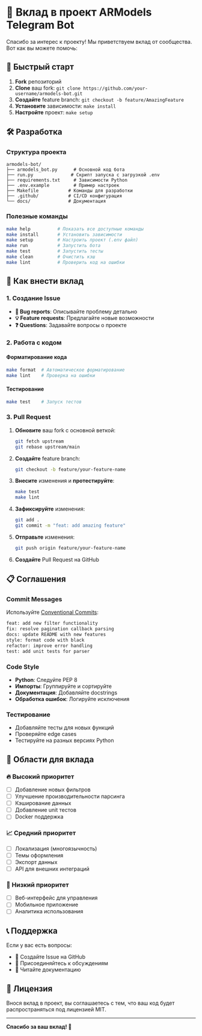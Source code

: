 # 🤝 Вклад в проект ARModels Telegram Bot

Спасибо за интерес к проекту! Мы приветствуем вклад от сообщества. Вот как вы можете помочь:

## 🚀 Быстрый старт

1. **Fork** репозиторий
2. **Clone** ваш fork: `git clone https://github.com/your-username/armodels-bot.git`
3. **Создайте** feature branch: `git checkout -b feature/AmazingFeature`
4. **Установите** зависимости: `make install`
5. **Настройте** проект: `make setup`

## 🛠 Разработка

### Структура проекта

```
armodels-bot/
├── armodels_bot.py      # Основной код бота
├── run.py              # Скрипт запуска с загрузкой .env
├── requirements.txt     # Зависимости Python
├── .env.example         # Пример настроек
├── Makefile           # Команды для разработки
├── .github/           # CI/CD конфигурация
└── docs/              # Документация
```

### Полезные команды

```bash
make help          # Показать все доступные команды
make install       # Установить зависимости
make setup         # Настроить проект (.env файл)
make run           # Запустить бота
make test          # Запустить тесты
make clean         # Очистить кэш
make lint          # Проверить код на ошибки
```

## 📝 Как внести вклад

### 1. Создание Issue

- **🐛 Bug reports**: Описывайте проблему детально
- **💡 Feature requests**: Предлагайте новые возможности
- **❓ Questions**: Задавайте вопросы о проекте

### 2. Работа с кодом

#### Форматирование кода

```bash
make format  # Автоматическое форматирование
make lint    # Проверка на ошибки
```

#### Тестирование

```bash
make test    # Запуск тестов
```

### 3. Pull Request

1. **Обновите** ваш fork с основной веткой:

   ```bash
   git fetch upstream
   git rebase upstream/main
   ```

2. **Создайте** feature branch:

   ```bash
   git checkout -b feature/your-feature-name
   ```

3. **Внесите** изменения и **протестируйте**:

   ```bash
   make test
   make lint
   ```

4. **Зафиксируйте** изменения:

   ```bash
   git add .
   git commit -m "feat: add amazing feature"
   ```

5. **Отправьте** изменения:

   ```bash
   git push origin feature/your-feature-name
   ```

6. **Создайте** Pull Request на GitHub

## 📋 Соглашения

### Commit Messages

Используйте [Conventional Commits](https://www.conventionalcommits.org/):

```bash
feat: add new filter functionality
fix: resolve pagination callback parsing
docs: update README with new features
style: format code with black
refactor: improve error handling
test: add unit tests for parser
```

### Code Style

- **Python**: Следуйте PEP 8
- **Импорты**: Группируйте и сортируйте
- **Документация**: Добавляйте docstrings
- **Обработка ошибок**: Логируйте исключения

### Тестирование

- Добавляйте тесты для новых функций
- Проверяйте edge cases
- Тестируйте на разных версиях Python

## 🎯 Области для вклада

### 🔥 Высокий приоритет

- [ ] Добавление новых фильтров
- [ ] Улучшение производительности парсинга
- [ ] Кэширование данных
- [ ] Добавление unit тестов
- [ ] Docker поддержка

### 📈 Средний приоритет

- [ ] Локализация (многоязычность)
- [ ] Темы оформления
- [ ] Экспорт данных
- [ ] API для внешних интеграций

### 🌱 Низкий приоритет

- [ ] Веб-интерфейс для управления
- [ ] Мобильное приложение
- [ ] Аналитика использования

## 📞 Поддержка

Если у вас есть вопросы:

- 📧 Создайте Issue на GitHub
- 💬 Присоединяйтесь к обсуждениям
- 📖 Читайте документацию

## 📜 Лицензия

Внося вклад в проект, вы соглашаетесь с тем, что ваш код будет распространяться под лицензией MIT.

---

**Спасибо за ваш вклад! 🚀**
